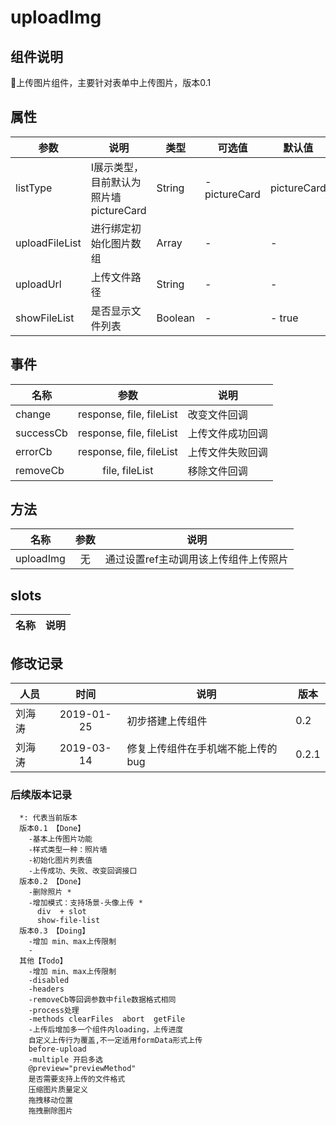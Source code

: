 # uploadImg
## 组件说明
上传图片组件，主要针对表单中上传图片，版本0.1

## 属性
| 参数           | 说明                                    | 类型    | 可选值        | 默认值      |
| -------------- | --------------------------------------- | ------- | ------------- | ----------- |
| listType       | I展示类型，目前默认为照片墙 pictureCard | String  | - pictureCard | pictureCard |
| uploadFileList | 进行绑定初始化图片数组                  | Array   | -             | -           |
| uploadUrl      | 上传文件路径                            | String  | -             | -           |
| showFileList   | 是否显示文件列表                        | Boolean | -             | -   true    |

## 事件
| 名称      |           参数           | 说明             |
| --------- | :----------------------: | ---------------- |
| change    | response, file, fileList | 改变文件回调     |
| successCb | response, file, fileList | 上传文件成功回调 |
| errorCb   | response, file, fileList | 上传文件失败回调 |
| removeCb  |      file, fileList      | 移除文件回调     |

## 方法
| 名称      | 参数  | 说明                                  |
| --------- | :---: | ------------------------------------- |
| uploadImg |  无   | 通过设置ref主动调用该上传组件上传照片 |

## slots
| 名称 | 说明 |
| ---- | ---- |

## 修改记录
| 人员   |    时间    | 说明                      | 版本  |
| ------ | :--------: | ------------------------- | ----- |
| 刘海涛 | 2019-01-25 | 初步搭建上传组件          | 0.2   |
| 刘海涛 | 2019-03-14 | 修复上传组件在手机端不能上传的bug | 0.2.1 |

### 后续版本记录
```
  *: 代表当前版本
  版本0.1 【Done】
    -基本上传图片功能
    -样式类型一种：照片墙
    -初始化图片列表值
    -上传成功、失败、改变回调接口
  版本0.2 【Done】
    -删除照片 *
    -增加模式：支持场景-头像上传 *
      div  + slot
      show-file-list
  版本0.3 【Doing】
    -增加 min、max上传限制
    -
  其他【Todo】
    -增加 min、max上传限制
    -disabled
    -headers
    -removeCb等回调参数中file数据格式相同
    -process处理
    -methods clearFiles  abort  getFile
    -上传后增加多一个组件内loading，上传进度
    自定义上传行为覆盖,不一定适用formData形式上传
    before-upload
    -multiple 开启多选
    @preview="previewMethod"
    是否需要支持上传的文件格式
    压缩图片质量定义
    拖拽移动位置
    拖拽删除图片
```